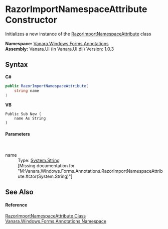 # RazorImportNamespaceAttribute Constructor 
 

Initializes a new instance of the <a href="8c687d18-4caa-e61a-d0dd-dc6bfbf4e06f">RazorImportNamespaceAttribute</a> class

**Namespace:**&nbsp;<a href="600255aa-5477-7018-00f3-14fce5adebc9">Vanara.Windows.Forms.Annotations</a><br />**Assembly:**&nbsp;Vanara.UI (in Vanara.UI.dll) Version: 1.0.3

## Syntax

**C#**<br />
``` C#
public RazorImportNamespaceAttribute(
	string name
)
```

**VB**<br />
``` VB
Public Sub New ( 
	name As String
)
```


#### Parameters
&nbsp;<dl><dt>name</dt><dd>Type: <a href="http://msdn2.microsoft.com/en-us/library/s1wwdcbf" target="_blank">System.String</a><br />\[Missing <param name="name"/> documentation for "M:Vanara.Windows.Forms.Annotations.RazorImportNamespaceAttribute.#ctor(System.String)"\]</dd></dl>

## See Also


#### Reference
<a href="8c687d18-4caa-e61a-d0dd-dc6bfbf4e06f">RazorImportNamespaceAttribute Class</a><br /><a href="600255aa-5477-7018-00f3-14fce5adebc9">Vanara.Windows.Forms.Annotations Namespace</a><br />